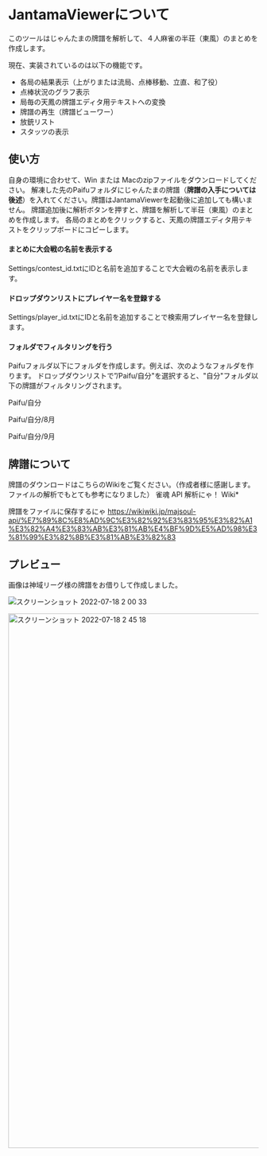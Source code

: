 # JantamaViewerについて

このツールはじゃんたまの牌譜を解析して、４人麻雀の半荘（東風）のまとめを作成します。

現在、実装されているのは以下の機能です。
- 各局の結果表示（上がりまたは流局、点棒移動、立直、和了役）
- 点棒状況のグラフ表示
- 局毎の天鳳の牌譜エディタ用テキストへの変換
- 牌譜の再生（牌譜ビューワー）
- 放銃リスト
- スタッツの表示

## 使い方

自身の環境に合わせて、Win または Macのzipファイルをダウンロードしてください。
解凍した先のPaifuフォルダにじゃんたまの牌譜（**牌譜の入手については後述**）を入れてください。牌譜はJantamaViewerを起動後に追加しても構いません。
牌譜追加後に解析ボタンを押すと、牌譜を解析して半荘（東風）のまとめを作成します。
各局のまとめをクリックすると、天鳳の牌譜エディタ用テキストをクリップボードにコピーします。

#### まとめに大会戦の名前を表示する
Settings/contest_id.txtにIDと名前を追加することで大会戦の名前を表示します。

#### ドロップダウンリストにプレイヤー名を登録する
Settings/player_id.txtにIDと名前を追加することで検索用プレイヤー名を登録します。

#### フォルダでフィルタリングを行う
Paifuフォルダ以下にフォルダを作成します。例えば、次のようなフォルダを作ります。
ドロップダウンリストで”/Paifu/自分"を選択すると、"自分"フォルダ以下の牌譜がフィルタリングされます。

Paifu/自分

Paifu/自分/8月

Paifu/自分/9月

## 牌譜について

牌譜のダウンロードはこちらのWikiをご覧ください。（作成者様に感謝します。ファイルの解析でもとても参考になりました）
雀魂 API 解析にゃ！ Wiki*

牌譜をファイルに保存するにゃ
https://wikiwiki.jp/majsoul-api/%E7%89%8C%E8%AD%9C%E3%82%92%E3%83%95%E3%82%A1%E3%82%A4%E3%83%AB%E3%81%AB%E4%BF%9D%E5%AD%98%E3%81%99%E3%82%8B%E3%81%AB%E3%82%83

## プレビュー

画像は神域リーグ様の牌譜をお借りして作成しました。

![スクリーンショット 2022-07-18 2 00 33](https://user-images.githubusercontent.com/108359839/179417467-12d4b5ec-e0e4-43a6-9c48-07dc46d21e80.png)

<img width="1076" alt="スクリーンショット 2022-07-18 2 45 18" src="https://user-images.githubusercontent.com/108359839/179418192-e2559c0c-26e0-492e-9fc0-bbd8b0f03131.png">

